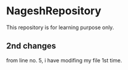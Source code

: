 # NageshRepository
This repository is for learning purpose only.


2nd changes
------------
from line no. 5, i have modifing my file 1st time.
